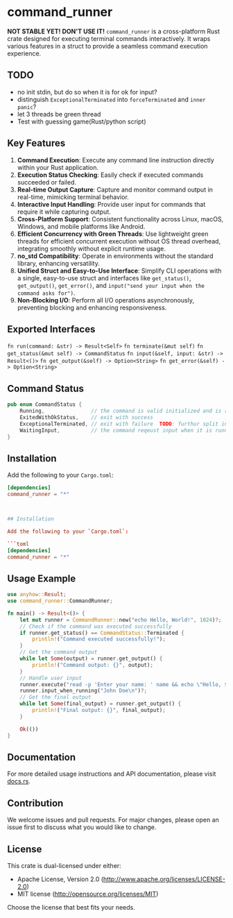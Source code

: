 # command_runner
 **NOT STABLE YET! DON'T USE IT!**
`command_runner` is a cross-platform Rust crate designed for executing terminal commands interactively. It wraps various features in a struct to provide a seamless command execution experience.

## TODO
- no init stdin, but do so when it is for ok for input?
- distinguish `ExceptionalTerminated` into `forceTerminated` and `inner panic`?
- let 3 threads be green thread
- Test with guessing game(Rust/python script)

## Key Features

1. **Command Execution**: Execute any command line instruction directly within your Rust application.
2. **Execution Status Checking**: Easily check if executed commands succeeded or failed.
3. **Real-time Output Capture**: Capture and monitor command output in real-time, mimicking terminal behavior.
4. **Interactive Input Handling**: Provide user input for commands that require it while capturing output.
5. **Cross-Platform Support**: Consistent functionality across Linux, macOS, Windows, and mobile platforms like Android.
6. **Efficient Concurrency with Green Threads**: Use lightweight green threads for efficient concurrent execution without OS thread overhead, integrating smoothly without explicit runtime usage.
7. **no_std Compatibility**: Operate in environments without the standard library, enhancing versatility.
8. **Unified Struct and Easy-to-Use Interface**: Simplify CLI operations with a single, easy-to-use struct and interfaces like `get_status()`, `get_output()`, `get_error()`, and `input("send your input when the command asks for")`.
9. **Non-Blocking I/O**: Perform all I/O operations asynchronously, preventing blocking and enhancing responsiveness.

## Exported Interfaces

`fn run(command: &str) -> Result<Self>`
`fn terminate(&mut self)`
`fn get_status(&mut self) -> CommandStatus`
`fn input(&self, input: &str) -> Result<()>`
`fn get_output(&self) -> Option<String>`
`fn get_error(&self) -> Option<String>`

## Command Status
```rust
pub enum CommandStatus {
    Running,               // the command is valid initialized and is running
    ExitedWithOkStatus,    // exit with success
    ExceptionalTerminated, // exit with failure  TODO: furthur split into `ForceTerminated` and `ExitedPanic`?
    WaitingInput,          // the command reqeust input when it is running
}
```

## Installation

Add the following to your `Cargo.toml`:

```toml
[dependencies]
command_runner = "*"



## Installation

Add the following to your `Cargo.toml`:

```toml
[dependencies]
command_runner = "*"
```

## Usage Example

```rust
use anyhow::Result;
use command_runner::CommandRunner;

fn main() -> Result<()> {
    let mut runner = CommandRunner::new("echo Hello, World!", 1024)?;
    // Check if the command was executed successfully
    if runner.get_status() == CommandStatus::Terminated {
        println!("Command executed successfully!");
    }
    // Get the command output
    while let Some(output) = runner.get_output() {
        println!("Command output: {}", output);
    }
    // Handle user input
    runner.execute("read -p 'Enter your name: ' name && echo \"Hello, $name\"")?;
    runner.input_when_running("John Doe\n")?;
    // Get the final output
    while let Some(final_output) = runner.get_output() {
        println!("Final output: {}", final_output);
    }

    Ok(())
}
```

## Documentation

For more detailed usage instructions and API documentation, please visit [docs.rs](https://docs.rs/command_runner).

## Contribution

We welcome issues and pull requests. For major changes, please open an issue first to discuss what you would like to change.

## License

This crate is dual-licensed under either:

- Apache License, Version 2.0 (http://www.apache.org/licenses/LICENSE-2.0)
- MIT license (http://opensource.org/licenses/MIT)

Choose the license that best fits your needs.
